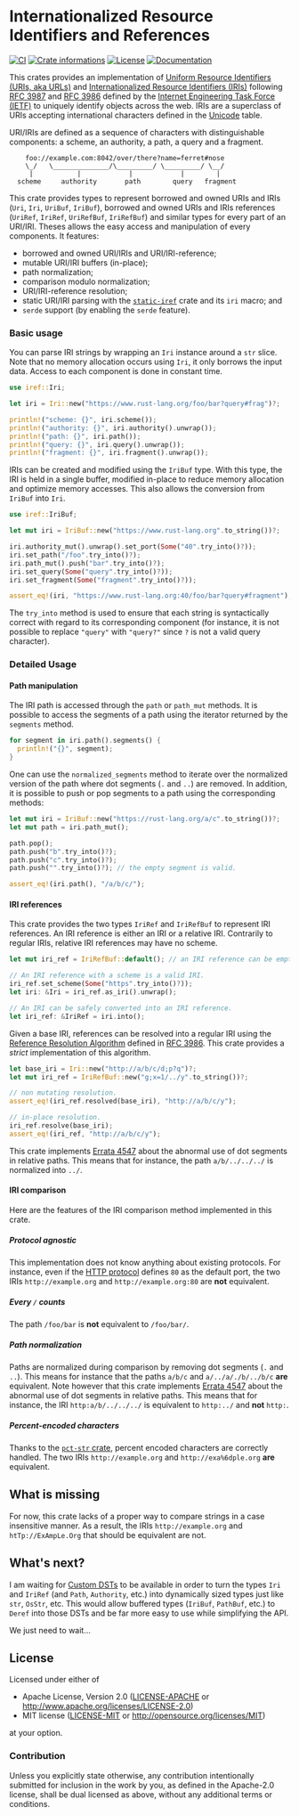 # Internationalized Resource Identifiers and References

[![CI](https://github.com/timothee-haudebourg/iref/workflows/Continuous%20Integration/badge.svg)](https://github.com/timothee-haudebourg/iref/actions)
[![Crate informations](https://img.shields.io/crates/v/iref.svg?style=flat-square)](https://crates.io/crates/iref)
[![License](https://img.shields.io/crates/l/iref.svg?style=flat-square)](https://github.com/timothee-haudebourg/iref#license)
[![Documentation](https://img.shields.io/badge/docs-latest-blue.svg?style=flat-square)](https://docs.rs/iref)

<!-- cargo-rdme start -->

This crates provides an implementation of
[Uniform Resource Identifiers (URIs, aka URLs)][uri] and [Internationalized
Resource Identifiers (IRIs)][iri] following [RFC 3987][uri-rfc] and [RFC
3986][iri-rfc] defined by the [Internet Engineering Task Force
(IETF)][ietf] to uniquely identify objects across the web. IRIs are a
superclass of URIs accepting international characters defined in the
[Unicode][unicode] table.

[uri]: <https://en.wikipedia.org/wiki/Uniform_Resource_Identifier>
[uri-rfc]: <https://tools.ietf.org/html/rfc3986>
[iri]: <https://en.wikipedia.org/wiki/Internationalized_resource_identifier>
[iri-rfc]: <https://tools.ietf.org/html/rfc3987>
[ietf]: <ietf.org>
[unicode]: <https://en.wikipedia.org/wiki/Unicode>

URI/IRIs are defined as a sequence of characters with distinguishable
components: a scheme, an authority, a path, a query and a fragment.

```text
    foo://example.com:8042/over/there?name=ferret#nose
    \_/   \______________/\_________/ \_________/ \__/
     |           |            |            |        |
  scheme     authority       path        query   fragment
```

This crate provides types to represent borrowed and owned URIs and IRIs
(`Uri`, `Iri`, `UriBuf`, `IriBuf`), borrowed and owned URIs and IRIs
references (`UriRef`, `IriRef`, `UriRefBuf`, `IriRefBuf`) and similar
types for every part of an URI/IRI. Theses allows the easy access and
manipulation of every components.
It features:
  - borrowed and owned URI/IRIs and URI/IRI-reference;
  - mutable URI/IRI buffers (in-place);
  - path normalization;
  - comparison modulo normalization;
  - URI/IRI-reference resolution;
  - static URI/IRI parsing with the [`static-iref`] crate and its `iri`
    macro; and
  - `serde` support (by enabling the `serde` feature).

[`static-iref`]: https://crates.io/crates/static-iref

### Basic usage

You can parse IRI strings by wrapping an `Iri` instance around a `str` slice.
Note that no memory allocation occurs using `Iri`, it only borrows the input data.
Access to each component is done in constant time.

```rust
use iref::Iri;

let iri = Iri::new("https://www.rust-lang.org/foo/bar?query#frag")?;

println!("scheme: {}", iri.scheme());
println!("authority: {}", iri.authority().unwrap());
println!("path: {}", iri.path());
println!("query: {}", iri.query().unwrap());
println!("fragment: {}", iri.fragment().unwrap());
```

IRIs can be created and modified using the `IriBuf` type.
With this type, the IRI is held in a single buffer,
modified in-place to reduce memory allocation and optimize memory accesses.
This also allows the conversion from `IriBuf` into `Iri`.

```rust
use iref::IriBuf;

let mut iri = IriBuf::new("https://www.rust-lang.org".to_string())?;

iri.authority_mut().unwrap().set_port(Some("40".try_into()?));
iri.set_path("/foo".try_into()?);
iri.path_mut().push("bar".try_into()?);
iri.set_query(Some("query".try_into()?));
iri.set_fragment(Some("fragment".try_into()?));

assert_eq!(iri, "https://www.rust-lang.org:40/foo/bar?query#fragment");
```

The `try_into` method is used to ensure that each string is syntactically correct with regard to its corresponding component (for instance, it is not possible to replace `"query"` with `"query?"` since `?` is not a valid query character).

### Detailed Usage

#### Path manipulation

The IRI path is accessed through the `path` or `path_mut` methods.
It is possible to access the segments of a path using the iterator returned by the `segments` method.

```rust
for segment in iri.path().segments() {
  println!("{}", segment);
}
```

One can use the `normalized_segments` method to iterate over the normalized
version of the path where dot segments (`.` and `..`) are removed.
In addition, it is possible to push or pop segments to a path using the
corresponding methods:
```rust
let mut iri = IriBuf::new("https://rust-lang.org/a/c".to_string())?;
let mut path = iri.path_mut();

path.pop();
path.push("b".try_into()?);
path.push("c".try_into()?);
path.push("".try_into()?); // the empty segment is valid.

assert_eq!(iri.path(), "/a/b/c/");
```

#### IRI references

This crate provides the two types `IriRef` and `IriRefBuf` to represent
IRI references. An IRI reference is either an IRI or a relative IRI.
Contrarily to regular IRIs, relative IRI references may have no scheme.

```rust
let mut iri_ref = IriRefBuf::default(); // an IRI reference can be empty.

// An IRI reference with a scheme is a valid IRI.
iri_ref.set_scheme(Some("https".try_into()?));
let iri: &Iri = iri_ref.as_iri().unwrap();

// An IRI can be safely converted into an IRI reference.
let iri_ref: &IriRef = iri.into();
```

Given a base IRI, references can be resolved into a regular IRI using the
[Reference Resolution Algorithm](https://tools.ietf.org/html/rfc3986#section-5)
defined in [RFC 3986](https://tools.ietf.org/html/rfc3986).
This crate provides a *strict* implementation of this algorithm.

```rust
let base_iri = Iri::new("http://a/b/c/d;p?q")?;
let mut iri_ref = IriRefBuf::new("g;x=1/../y".to_string())?;

// non mutating resolution.
assert_eq!(iri_ref.resolved(base_iri), "http://a/b/c/y");

// in-place resolution.
iri_ref.resolve(base_iri);
assert_eq!(iri_ref, "http://a/b/c/y");
```

This crate implements
[Errata 4547](https://www.rfc-editor.org/errata/eid4547) about the
abnormal use of dot segments in relative paths.
This means that for instance, the path `a/b/../../../` is normalized into
`../`.

#### IRI comparison

Here are the features of the IRI comparison method implemented in this crate.

##### Protocol agnostic

This implementation does not know anything about existing protocols.
For instance, even if the
[HTTP protocol](https://en.wikipedia.org/wiki/Hypertext_Transfer_Protocol)
defines `80` as the default port,
the two IRIs `http://example.org` and `http://example.org:80` are **not** equivalent.

##### Every `/` counts

The path `/foo/bar` is **not** equivalent to `/foo/bar/`.

##### Path normalization

Paths are normalized during comparison by removing dot segments (`.` and `..`).
This means for instance that the paths `a/b/c` and `a/../a/./b/../b/c` **are**
equivalent.
Note however that this crate implements
[Errata 4547](https://www.rfc-editor.org/errata/eid4547) about the
abnormal use of dot segments in relative paths.
This means that for instance, the IRI `http:a/b/../../../` is equivalent to
`http:../` and **not** `http:`.

##### Percent-encoded characters

Thanks to the [`pct-str` crate](https://crates.io/crates/pct-str),
percent encoded characters are correctly handled.
The two IRIs `http://example.org` and `http://exa%6dple.org` **are** equivalent.

<!-- cargo-rdme end -->

## What is missing

For now, this crate lacks of a proper way to compare strings in a case
insensitive manner. As a result, the IRIs `http://example.org` and
`htTp://ExAmpLe.Org` that should be equivalent are not.

## What's next?

I am waiting for [Custom DSTs](https://github.com/rust-lang/rfcs/pull/2594) to
be available in order to
turn the types `Iri` and `IriRef` (and `Path`, `Authority`, etc.) into
dynamically sized types just like `str`, `OsStr`, etc.
This would allow buffered types (`IriBuf`, `PathBuf`, etc.) to `Deref` into
those DSTs and be far more easy to use while simplifying the API.

We just need to wait...

## License

Licensed under either of

 * Apache License, Version 2.0 ([LICENSE-APACHE](LICENSE-APACHE) or http://www.apache.org/licenses/LICENSE-2.0)
 * MIT license ([LICENSE-MIT](LICENSE-MIT) or http://opensource.org/licenses/MIT)

at your option.

### Contribution

Unless you explicitly state otherwise, any contribution intentionally submitted
for inclusion in the work by you, as defined in the Apache-2.0 license, shall be dual licensed as above, without any
additional terms or conditions.
